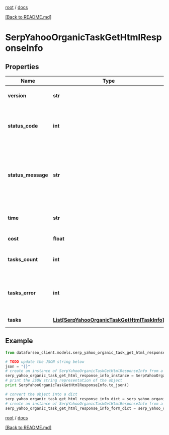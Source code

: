 [root](./../ "root") / [docs](./ "docs")

[[Back to README.md]](./../README.md "[Back to README.md]")

# SerpYahooOrganicTaskGetHtmlResponseInfo

## Properties

Name | Type | Description | Notes
------------ | ------------- | ------------- | -------------
**version** | **str** | the current version of the API | [optional]
**status_code** | **int** | general status code you can find the full list of the response codes here | [optional]
**status_message** | **str** | general informational message you can find the full list of general informational messages here | [optional]
**time** | **str** | total execution time, seconds | [optional]
**cost** | **float** | total tasks cost, USD | [optional]
**tasks_count** | **int** | the number of tasks in the tasks array | [optional]
**tasks_error** | **int** | the number of tasks in the tasks array returned with an error | [optional]
**tasks** | [**List[SerpYahooOrganicTaskGetHtmlTaskInfo]**](SerpYahooOrganicTaskGetHtmlTaskInfo.md) | array of tasks | [optional]

## Example

```python
from dataforseo_client.models.serp_yahoo_organic_task_get_html_response_info import SerpYahooOrganicTaskGetHtmlResponseInfo

# TODO update the JSON string below
json = "{}"
# create an instance of SerpYahooOrganicTaskGetHtmlResponseInfo from a JSON string
serp_yahoo_organic_task_get_html_response_info_instance = SerpYahooOrganicTaskGetHtmlResponseInfo.from_json(json)
# print the JSON string representation of the object
print SerpYahooOrganicTaskGetHtmlResponseInfo.to_json()

# convert the object into a dict
serp_yahoo_organic_task_get_html_response_info_dict = serp_yahoo_organic_task_get_html_response_info_instance.to_dict()
# create an instance of SerpYahooOrganicTaskGetHtmlResponseInfo from a dict
serp_yahoo_organic_task_get_html_response_info_form_dict = serp_yahoo_organic_task_get_html_response_info.from_dict(serp_yahoo_organic_task_get_html_response_info_dict)
```

  

[root](./../ "root") / [docs](./ "docs")

[[Back to README.md]](./../README.md "[Back to README.md]")